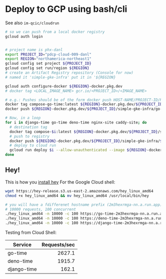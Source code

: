 # Deploy to GCP using bash/cli

See also `im-qcic/cloudrun`

```bash
# so we can push from a local docker registry
gcloud auth login


# project name is phx-danl
export PROJECT_ID="pdcp-cloud-009-danl"
export REGION="northamerica-northeast1"
gcloud config set project ${PROJECT_ID}
gcloud config set run/region ${REGION}
# create an Artifact Registry repository (Console for now)
# named it 'simple-gke-infra' put it in '${REGION}

gcloud auth configure-docker ${REGION}-docker.pkg.dev
# docker tag <LOCAL_IMAGE_NAME> gcr.io/<PROJECT_ID>/<IMAGE_NAME>

# e.g.: Pushes should be of the form docker push HOST-NAME/PROJECT-ID/REPOSITORY/IMAGE:TAG
docker tag compose-go-time:latest ${REGION}-docker.pkg.dev/${PROJECT_ID}/simple-gke-infra/go-time:latest
docker push ${REGION}-docker.pkg.dev/${PROJECT_ID}/simple-gke-infra/go-time:latest

# Now, in a loop
for i in django-time go-time deno-time nginx-site caddy-site; do
  # destination tag
  docker tag compose-$i:latest ${REGION}-docker.pkg.dev/${PROJECT_ID}/simple-gke-infra/$i:latest
  # push to registry
  docker push ${REGION}-docker.pkg.dev/${PROJECT_ID}/simple-gke-infra/$i:latest
  # deploy to cloud run
  gcloud run deploy $i --allow-unauthenticated --image ${REGION}-docker.pkg.dev/pdcp-cloud-009-danl/simple-gke-infra/$i:latest
done
```

## Hey!

This is how you [install hey](https://github.com/rakyll/hey#installation)
For the Google Cloud shell:

```bash
wget https://hey-release.s3.us-east-2.amazonaws.com/hey_linux_amd64
chmod +x hey_linux_amd64 && mv hey_linux_amd64 /usr/local/bin/hey

# you will have a fdifferenet hostname prefix (2m3hexrmga-nn.a.run.app) in my case
# 10000 requests, 100 concurrent
./hey_linux_amd64 -n 10000 -c 100 https://go-time-2m3hexrmga-nn.a.run.app |grep 'Requests/sec'
./hey_linux_amd64 -n 10000 -c 100 https://deno-time-2m3hexrmga-nn.a.run.app |grep 'Requests/sec'
./hey_linux_amd64 -n 10000 -c 100 https://django-time-2m3hexrmga-nn.a.run.app/api/time |grep 'Requests/sec'
```

Testing from Cloud Shell:

| Service     | Requests/sec |
|-------------|-------------:|
| go-time     |       2627.1 |
| deno-time   |       1915.7 |
| django-time |        162.1 |

